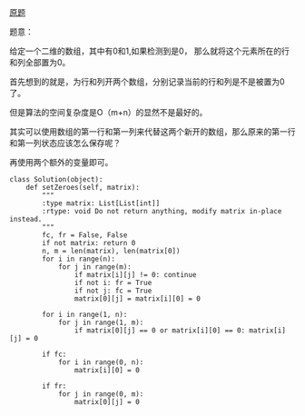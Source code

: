 [原题](https://leetcode.com/problems/set-matrix-zeroes/)

题意：


给定一个二维的数组，其中有0和1,如果检测到是0， 那么就将这个元素所在的行和列全部置为0。

首先想到的就是，为行和列开两个数组，分别记录当前的行和列是不是被置为0了。


但是算法的空间复杂度是O（m+n）的显然不是最好的。


其实可以使用数组的第一行和第一列来代替这两个新开的数组，那么原来的第一行和第一列状态应该怎么保存呢？

再使用两个额外的变量即可。



```
class Solution(object):
    def setZeroes(self, matrix):
        """
        :type matrix: List[List[int]]
        :rtype: void Do not return anything, modify matrix in-place instead.
        """
        fc, fr = False, False
        if not matrix: return 0
        n, m = len(matrix), len(matrix[0])
        for i in range(n):
            for j in range(m):
                if matrix[i][j] != 0: continue
                if not i: fr = True
                if not j: fc = True
                matrix[0][j] = matrix[i][0] = 0
        
        for i in range(1, n):
            for j in range(1, m):
                if matrix[0][j] == 0 or matrix[i][0] == 0: matrix[i][j] = 0
        
        if fc:
            for i in range(0, n):
                matrix[i][0] = 0
                
        if fr:
            for j in range(0, m):
                matrix[0][j] = 0
        
```